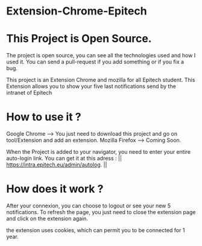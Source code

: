 # Extension-Chrome-Epitech


  This Project is Open Source.
=

The project is open source, you can see all the technologies used and how I used it.
You can send a pull-request if you add something or if you fix a bug.

This project is an Extension Chrome and mozilla for all Epitech student.
This Extension allows you to show your five last notifications send by the intranet of Epitech


  How to use it ?
=

Google Chrome   -->  You just need to download this project and go on tool/Extension and add an extension.
Mozilla Firefox -->  Coming Soon.

When the Project is added to your navigator, you need to enter your entire auto-login link.
You can get it at this adress : ||  https://intra.epitech.eu/admin/autolog.  ||


  How does it work ?
=

After your connexion, you can choose to logout or see your new 5 notifications.
To refresh the page, you just need to close the extension page and click on the extension again.

the extension uses cookies, which can permit you to be connected for 1 year.